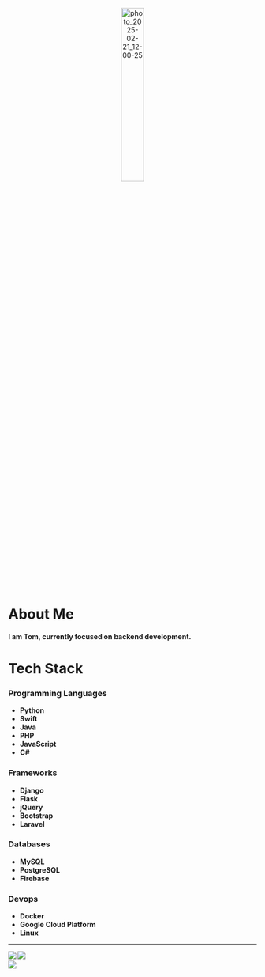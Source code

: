 <p align="center">
    <img src="https://github.com/user-attachments/assets/b215c8e2-d949-4ffc-a8d5-a80891a9834a" alt="photo_2025-02-21_12-00-25" height="auto" width="30%" style="border-radius: 15px;">
</p>

# About Me
<h4>I am Tom, currently focused on backend development.<br><be>

# Tech Stack
<p align="left">
  
### Programming Languages

- Python
- Swift
- Java
- PHP
- JavaScript
- C#

### Frameworks

- Django
- Flask
- jQuery
- Bootstrap
- Laravel

### Databases

- MySQL
- PostgreSQL
- Firebase

### Devops

- Docker
- Google Cloud Platform
- Linux
  
</p>

---
![](https://github-readme-stats-sigma-five.vercel.app/api?username=SouirTommer&theme=dark&hide_border=true&include_all_commits=false&count_private=false)
![](https://github-readme-stats.vercel.app/api/top-langs/?username=souirtommer&layout=compact&theme=github_dark&hide_border=true)<br/>
![](https://komarev.com/ghpvc/?username=SouirTommer&color=green)

